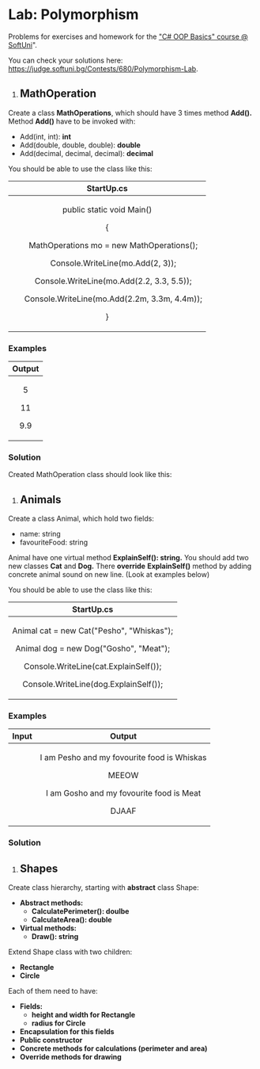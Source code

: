 ﻿
# **Lab: Polymorphism**
Problems for exercises and homework for the ["C# OOP Basics" course @ SoftUni](https://softuni.bg/courses/csharp-oop-basics)".

You can check your solutions here: <https://judge.softuni.bg/Contests/680/Polymorphism-Lab>.
1. ## **MathOperation**
Create a class **MathOperations**, which should have 3 times method **Add().** Method **Add()** have to be invoked with:

- Add(int, int): **int**
- Add(double, double, double): **double**
- Add(decimal, decimal, decimal): **decimal**

You should be able to use the class like this:

|**StartUp.cs**|
| :-: |
|<p><a name="ole_link3"></a><a name="ole_link4"></a>public static void Main()</p><p>{</p><p>`   `MathOperations mo = new MathOperations();</p><p>`   `Console.WriteLine(mo.Add(2, 3));</p><p>`   `Console.WriteLine(mo.Add(2.2, 3.3, 5.5));</p><p>`   `Console.WriteLine(mo.Add(2.2m, 3.3m, 4.4m));</p><p>}</p>|
### **Examples**

|Output|
| :-: |
|<p>5</p><p>11</p><p>9\.9</p>|

### **Solution**
Created MathOperation class should look like this: 


1. ## **Animals**
Create a class Animal, which hold two fields:

- name: string
- favouriteFood: string

Animal have one virtual method <a name="ole_link5"></a><a name="ole_link6"></a>**ExplainSelf(): string.**
You should add two new classes **Cat** and **Dog.** There **override** **ExplainSelf()** method by adding concrete animal sound on new line. (Look at examples below) 

You should be able to use the class like this:

|**StartUp.cs**|
| :-: |
|<p>Animal cat = new Cat("Pesho", "Whiskas");</p><p>Animal dog = new Dog("Gosho", "Meat");</p><p></p><p>Console.WriteLine(cat.ExplainSelf());</p><p>Console.WriteLine(dog.ExplainSelf());</p>|
### **Examples**

|**Input**|**Output**|
| :-: | :-: |
||<p><a name="ole_link7"></a><a name="ole_link8"></a><a name="ole_link9"></a><a name="ole_link10"></a>I am Pesho and my fovourite food is Whiskas</p><p>MEEOW</p><p><a name="ole_link1"></a><a name="ole_link2"></a>I am Gosho and my fovourite food is Meat</p><p><a name="ole_link11"></a><a name="ole_link12"></a>DJAAF</p>|
### **Solution**


1. ## **Shapes**
Create class hierarchy, starting with **abstract** class Shape:

- **Abstract methods:**
  - **CalculatePerimeter(): doulbe**
  - <a name="ole_link13"></a><a name="ole_link14"></a>**CalculateArea(): double**
- **Virtual methods:**
  - **Draw(): string**

Extend Shape class with two children:

- **Rectangle**
- **Circle**

Each of them need to have: 

- **Fields:** 
  - **height and width for Rectangle**
  - **radius for Circle**
- **Encapsulation for this fields**
- **Public constructor** 
- **Concrete methods for calculations (perimeter and area)**
- **Override methods for drawing** 



